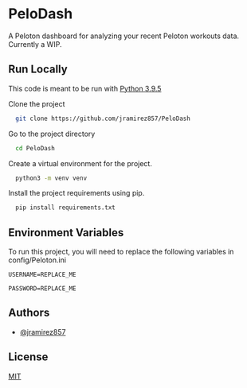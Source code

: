 
# PeloDash

A Peloton dashboard for analyzing your recent Peloton workouts data. Currently a WIP.


## Run Locally
This code is meant to be run with [Python 3.9.5](https://www.python.org/downloads/release/python-395/)

Clone the project

```bash
  git clone https://github.com/jramirez857/PeloDash
```

Go to the project directory

```bash
  cd PeloDash
```
Create a virtual environment for the project.

```bash
  python3 -m venv venv
```

Install the project requirements using pip.

```bash 
  pip install requirements.txt
```
    
  
## Environment Variables

To run this project, you will need to replace the following variables in config/Peloton.ini

`USERNAME=REPLACE_ME`

`PASSWORD=REPLACE_ME`

  
## Authors

- [@jramirez857](https://github.com/jramirez857)

  
## License

[MIT](https://choosealicense.com/licenses/mit/)

  